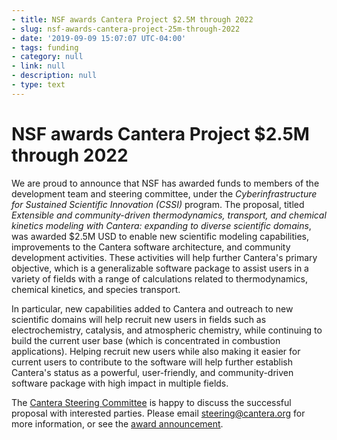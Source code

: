 ```yaml
---
- title: NSF awards Cantera Project $2.5M through 2022
- slug: nsf-awards-cantera-project-25m-through-2022
- date: '2019-09-09 15:07:07 UTC-04:00'
- tags: funding
- category: null
- link: null
- description: null
- type: text
---
```


# NSF awards Cantera Project $2.5M through 2022

We are proud to announce that NSF has awarded funds to members of the development team and steering committee, under the _Cyberinfrastructure for Sustained Scientific Innovation (CSSI)_ program. The proposal, titled _Extensible and community-driven thermodynamics, transport, and chemical kinetics modeling with Cantera: expanding to diverse scientific domains_, was awarded $2.5M USD to enable new scientific modeling capabilities, improvements to the Cantera software architecture, and community development activities. These activities will help further Cantera's primary objective, which is a generalizable software package to assist users in a variety of fields with a range of calculations related to thermodynamics, chemical kinetics, and species transport.

In particular, new capabilities added to Cantera and outreach to new scientific domains will help recruit new users in fields such as electrochemistry, catalysis, and atmospheric chemistry, while continuing to build the current user base (which is concentrated in combustion applications). Helping recruit new users while also making it easier for current users to contribute to the software will help further establish Cantera's status as a powerful, user-friendly, and community-driven software package with high impact in multiple fields.

The [Cantera Steering Committee](https://cantera.org/governance.html#current-steering-committee) is happy to discuss the successful proposal with interested parties. Please email <steering@cantera.org> for more information, or see the [award announcement](https://www.nsf.gov/awardsearch/showAward?AWD_ID=1931584&HistoricalAwards=false).
